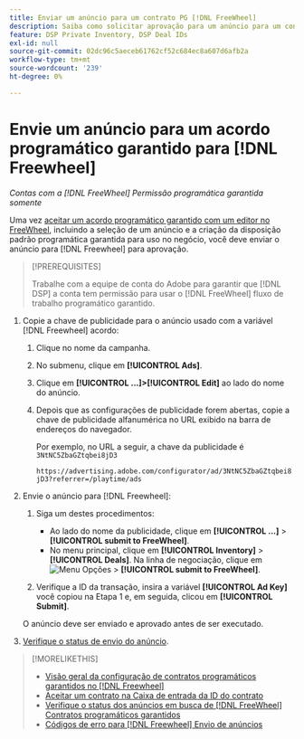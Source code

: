 ```yaml
---
title: Enviar um anúncio para um contrato PG [!DNL FreeWheel]
description: Saiba como solicitar aprovação para um anúncio para um contrato programático garantido com um editor em [!DNL Freewheel].
feature: DSP Private Inventory, DSP Deal IDs
exl-id: null
source-git-commit: 02dc96c5aeceb61762cf52c684ec8a607d6afb2a
workflow-type: tm+mt
source-wordcount: '239'
ht-degree: 0%

---
```


# Envie um anúncio para um acordo programático garantido para [!DNL Freewheel]

*Contas com a [!DNL FreeWheel] Permissão programática garantida somente*

Uma vez [aceitar um acordo programático garantido com um editor no FreeWheel](#programmatic-guaranteed-set-up.md#pg-setup-deal-id-inbox), incluindo a seleção de um anúncio e a criação da disposição padrão programática garantida para uso no negócio, você deve enviar o anúncio para [!DNL Freewheel] para aprovação.

>[!PREREQUISITES]
>
>Trabalhe com a equipe de conta do Adobe para garantir que [!DNL DSP] a conta tem permissão para usar o [!DNL FreeWheel] fluxo de trabalho programático garantido.

1. Copie a chave de publicidade para o anúncio usado com a variável [!DNL Freewheel] acordo:

   1. Clique no nome da campanha.
   1. No submenu, clique em **[!UICONTROL Ads]**.
   1. Clique em  **[!UICONTROL ...]>[!UICONTROL Edit]** ao lado do nome do anúncio.
   1. Depois que as configurações de publicidade forem abertas, copie a chave de publicidade alfanumérica no URL exibido na barra de endereços do navegador.

      Por exemplo, no URL a seguir, a chave da publicidade é `3NtNC5ZbaGZtqbei8jD3`

      `https://advertising.adobe.com/configurator/ad/3NtNC5ZbaGZtqbei8jD3?referrer=/playtime/ads`

1. Envie o anúncio para [!DNL Freewheel]:

   1. Siga um destes procedimentos:

      * Ao lado do nome da publicidade, clique em  **[!UICONTROL ...]** > **[!UICONTROL submit to FreeWheel]**.
      * No menu principal, clique em **[!UICONTROL Inventory]** > **[!UICONTROL Deals]**. Na linha de negociação, clique em ![Menu Opções](/help/dsp/assets/options-menu.png) > **[!UICONTROL submit to FreeWheel]**.
   1. Verifique a ID da transação, insira a variável **[!UICONTROL Ad Key]** você copiou na Etapa 1 e, em seguida, clicou em **[!UICONTROL Submit]**.

   O anúncio deve ser enviado e aprovado antes de ser executado.

1. [Verifique o status de envio do anúncio](freewheel-check-status.md).

>[!MORELIKETHIS]
>
>* [Visão geral da configuração de contratos programáticos garantidos no [!DNL Freewheel]](freewheel-overview.md)
>* [Aceitar um contrato na Caixa de entrada da ID do contrato](deal-id-inbox-accept.md)
>* [Verifique o status dos anúncios em busca de [!DNL FreeWheel] Contratos programáticos garantidos](freewheel-check-status.md)
>* [Códigos de erro para [!DNL Freewheel] Envio de anúncios](freewheel-error-codes.md)

